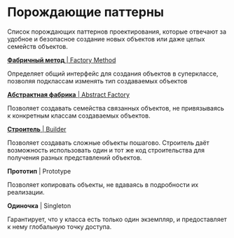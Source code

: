 # Порождающие паттерны

Список порождающих паттернов проектирования, которые отвечают за удобное и безопасное создание новых объектов или даже целых семейств объектов.

[**Фабричный метод** | Factory Method](factory-method.md)

Определяет общий интерфейс для создания объектов в суперклассе, позволяя подклассам изменять тип создаваемых объектов

[**Абстрактная фабрика** | Abstract Factory](abstract-factory.md)

Позволяет создавать семейства связанных объектов, не привязываясь к конкретным классам создаваемых объектов.

[**Строитель** | Builder](builder.md)

Позволяет создавать сложные объекты пошагово. Строитель даёт возможность использовать один и тот же код строительства для получения разных представлений объектов.

**Прототип** | Prototype

Позволяет копировать объекты, не вдаваясь в подробности их реализации.

**Одиночка** | Singleton

Гарантирует, что у класса есть только один экземпляр, и предоставляет к нему глобальную точку доступа.